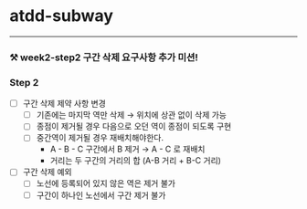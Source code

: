 # atdd-subway
---

### ⚒️ week2-step2 구간 삭제 요구사항 추가 미션!

### Step 2

- [ ]  구간 삭제 제약 사항 변경
    - [ ]  기존에는 마지막 역만 삭제 → 위치에 상관 없이 삭제 가능
    - [ ]  종점이 제거될 경우 다음으로 오던 역이 종점이 되도록 구현
    - [ ]  중간역이 제거될 경우 재배치해야한다.
        - A - B - C 구간에서 B 제거 → A - C 로 재배치
        - 거리는 두 구간의 거리의 합 (A-B 거리 + B-C 거리)
- [ ]  구간 삭제 예외
    - [ ]  노선에 등록되어 있지 않은 역은 제거 불가
    - [ ]  구간이 하나인 노선에서 구간 제거 불가